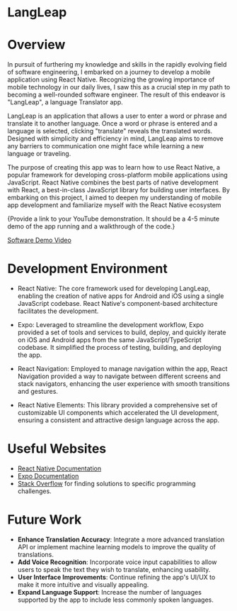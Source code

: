 # LangLeap

# Overview

In pursuit of furthering my knowledge and skills in the rapidly evolving field of software engineering, I embarked on a journey to develop a mobile application using React Native. Recognizing the growing importance of mobile technology in our daily lives, I saw this as a crucial step in my path to becoming a well-rounded software engineer. The result of this endeavor is "LangLeap", a language Translator app. 

LangLeap is an application that allows a user to enter a word or phrase and translate it to another language. Once a word or phrase is entered and a language is selected, clicking "translate" reveals the translated words. Designed with simplicity and efficiency in mind, LangLeap aims to remove any barriers to communication one might face while learning a new language or traveling.

The purpose of creating this app was to learn how to use React Native, a popular framework for developing cross-platform mobile applications using JavaScript. React Native combines the best parts of native development with React, a best-in-class JavaScript library for building user interfaces. By embarking on this project, I aimed to deepen my understanding of mobile app development and familiarize myself with the React Native ecosystem

{Provide a link to your YouTube demonstration.  It should be a 4-5 minute demo of the app running and a walkthrough of the code.}

[Software Demo Video](http://youtube.link.goes.here)

# Development Environment

* React Native: The core framework used for developing LangLeap, enabling the creation of native apps for Android and iOS using a single JavaScript codebase. React Native's component-based architecture facilitates the development.
* Expo: Leveraged to streamline the development workflow, Expo provided a set of tools and services to build, deploy, and quickly iterate on iOS and Android apps from the same JavaScript/TypeScript codebase. It simplified the process of testing, building, and deploying the app.

* React Navigation: Employed to manage navigation within the app, React Navigation provided a way to navigate between different screens and stack navigators, enhancing the user experience with smooth transitions and gestures.
* React Native Elements: This library provided a comprehensive set of customizable UI components which accelerated the UI development, ensuring a consistent and attractive design language across the app.


# Useful Websites

* [React Native Documentation](https://reactnative.dev/docs/getting-started)
* [Expo Documentation](https://docs.expo.dev/)
* [Stack Overflow](https://stackoverflow.com/) for finding solutions to specific programming challenges.

# Future Work

* **Enhance Translation Accuracy**: Integrate a more advanced translation API or implement machine learning models to improve the quality of translations.
* **Add Voice Recognition**: Incorporate voice input capabilities to allow users to speak the text they wish to translate, enhancing usability.
* **User Interface Improvements**: Continue refining the app's UI/UX to make it more intuitive and visually appealing.
* **Expand Language Support**: Increase the number of languages supported by the app to include less commonly spoken languages.
